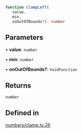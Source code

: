 ```ts
function clampLeft(
   value, 
   min, 
   onOutOfBounds?): number
```

## Parameters

• **value**: `number`

• **min**: `number`

• **onOutOfBounds?**: `VoidFunction`

## Returns

`number`

## Defined in

[numbers/clamp.ts:26](https://github.com/Tismas/naszos-utils/blob/4c7f3cf5cc9cb0967eb0ee45a68ceee96b31079a/src/numbers/clamp.ts#L26)
